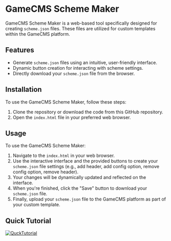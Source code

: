 # GameCMS Scheme Maker

GameCMS Scheme Maker is a web-based tool specifically designed for creating `scheme.json` files. These files are utilized for custom templates within the GameCMS platform.

## Features

- Generate `scheme.json` files using an intuitive, user-friendly interface.
- Dynamic button creation for interacting with scheme settings.
- Directly download your `scheme.json` file from the browser.

## Installation

To use the GameCMS Scheme Maker, follow these steps:

1. Clone the repository or download the code from this GitHub repository.
2. Open the `index.html` file in your preferred web browser.

## Usage

To use the GameCMS Scheme Maker:

1. Navigate to the `index.html` in your web browser.
2. Use the interactive interface and the provided buttons to create your `scheme.json` file settings (e.g., add header, add config option, remove config option, remove header).
3. Your changes will be dynamically updated and reflected on the interface.
4. When you're finished, click the "Save" button to download your `scheme.json` file.
5. Finally, upload your `scheme.json` file to the GameCMS platform as part of your custom template.

## Quick Tutorial
[![QuckTutorial](https://cdn.gamecms.org/platform/img/scheme-thumbnail.png)](https://cdn.gamecms.org/videos/how-to-make-custom-scheme.mp4)
